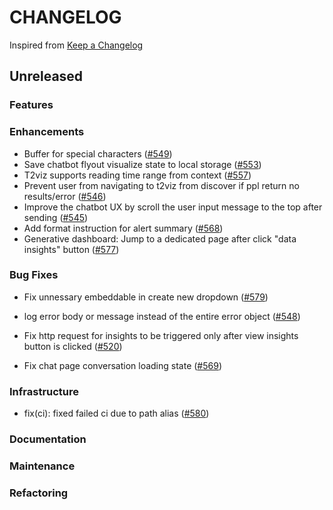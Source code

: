 # CHANGELOG

Inspired from [Keep a Changelog](https://keepachangelog.com/en/1.0.0/)

## Unreleased

### Features

### Enhancements

- Buffer for special characters ([#549](https://github.com/opensearch-project/dashboards-assistant/pull/549))
- Save chatbot flyout visualize state to local storage ([#553](https://github.com/opensearch-project/dashboards-assistant/pull/553))
- T2viz supports reading time range from context ([#557](https://github.com/opensearch-project/dashboards-assistant/pull/557/))
- Prevent user from navigating to t2viz from discover if ppl return no results/error ([#546](https://github.com/opensearch-project/dashboards-assistant/pull/546))
- Improve the chatbot UX by scroll the user input message to the top after sending ([#545](https://github.com/opensearch-project/dashboards-assistant/pull/545))
- Add format instruction for alert summary ([#568](https://github.com/opensearch-project/dashboards-assistant/pull/568))
- Generative dashboard: Jump to a dedicated page after click "data insights" button ([#577](https://github.com/opensearch-project/dashboards-assistant/pull/577))

### Bug Fixes

- Fix unnessary embeddable in create new dropdown ([#579](https://github.com/opensearch-project/dashboards-assistant/pull/579))

- log error body or message instead of the entire error object ([#548](https://github.com/opensearch-project/dashboards-assistant/pull/548))
- Fix http request for insights to be triggered only after view insights button is clicked ([#520](https://github.com/opensearch-project/dashboards-assistant/pull/520))
- Fix chat page conversation loading state ([#569](https://github.com/opensearch-project/dashboards-assistant/pull/569))

### Infrastructure

- fix(ci): fixed failed ci due to path alias ([#580](https://github.com/opensearch-project/dashboards-assistant/pull/580))

### Documentation

### Maintenance

### Refactoring
